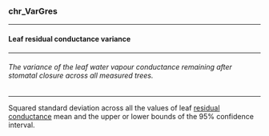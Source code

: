 ### chr_VarGres



------
#### Leaf residual conductance variance



------
###### The variance of the leaf water vapour conductance remaining after stomatal closure across all measured trees.



------
Squared standard deviation across all the values of leaf [residual conductance](./chr_Gres.md) mean and the upper or lower bounds of the 95% confidence interval.